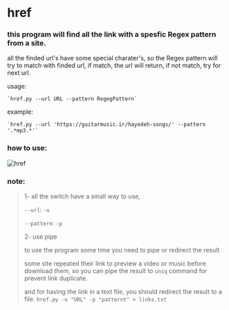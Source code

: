 # href

### this program will find all the link with a spesfic __Regex__ pattern from a site.


all the finded url's have some special charater's, so the Regex pattern will try to match with finded url, if match, the url will return, if not match, try for next url.


usage:

	`href.py --url URL --pattern RegegPattern`
	
example:

	`href.py --url 'https://guitarmusic.ir/hayedeh-songs/' --pattern '.*mp3.*'`


### how to use:
![href](https://s4.uupload.ir/files/2021-08-27_18-38-42_qz45.gif)


### note:
> 
> 1- all the switch have a small way to use,
>
> `--url`: `-u`
>
> `--pattern`: `-p`
>
> 2- use pipe
>
> to use the program some time you need to pipe or redirect the result
>
> some site repeated their link to preview a video or music before download them, so you can pipe the result to `uniq` command for prevent link duplicate.
>
> and for having the link in a text file, you should redirect the result to a file. `href.py -u "URL" -p "patternt" > links.txt`
